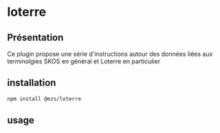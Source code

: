 # loterre

## Présentation

Ce plugin propose une série d'instructions autour des données liées aux terminolgies SKOS en général et Loterre en particulier

## installation

```bash
npm install @ezs/loterre
```

## usage

